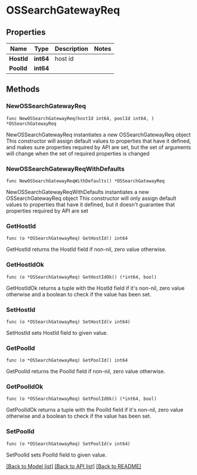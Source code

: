 # OSSearchGatewayReq

## Properties

Name | Type | Description | Notes
------------ | ------------- | ------------- | -------------
**HostId** | **int64** | host id | 
**PoolId** | **int64** |  | 

## Methods

### NewOSSearchGatewayReq

`func NewOSSearchGatewayReq(hostId int64, poolId int64, ) *OSSearchGatewayReq`

NewOSSearchGatewayReq instantiates a new OSSearchGatewayReq object
This constructor will assign default values to properties that have it defined,
and makes sure properties required by API are set, but the set of arguments
will change when the set of required properties is changed

### NewOSSearchGatewayReqWithDefaults

`func NewOSSearchGatewayReqWithDefaults() *OSSearchGatewayReq`

NewOSSearchGatewayReqWithDefaults instantiates a new OSSearchGatewayReq object
This constructor will only assign default values to properties that have it defined,
but it doesn't guarantee that properties required by API are set

### GetHostId

`func (o *OSSearchGatewayReq) GetHostId() int64`

GetHostId returns the HostId field if non-nil, zero value otherwise.

### GetHostIdOk

`func (o *OSSearchGatewayReq) GetHostIdOk() (*int64, bool)`

GetHostIdOk returns a tuple with the HostId field if it's non-nil, zero value otherwise
and a boolean to check if the value has been set.

### SetHostId

`func (o *OSSearchGatewayReq) SetHostId(v int64)`

SetHostId sets HostId field to given value.


### GetPoolId

`func (o *OSSearchGatewayReq) GetPoolId() int64`

GetPoolId returns the PoolId field if non-nil, zero value otherwise.

### GetPoolIdOk

`func (o *OSSearchGatewayReq) GetPoolIdOk() (*int64, bool)`

GetPoolIdOk returns a tuple with the PoolId field if it's non-nil, zero value otherwise
and a boolean to check if the value has been set.

### SetPoolId

`func (o *OSSearchGatewayReq) SetPoolId(v int64)`

SetPoolId sets PoolId field to given value.



[[Back to Model list]](../README.md#documentation-for-models) [[Back to API list]](../README.md#documentation-for-api-endpoints) [[Back to README]](../README.md)


